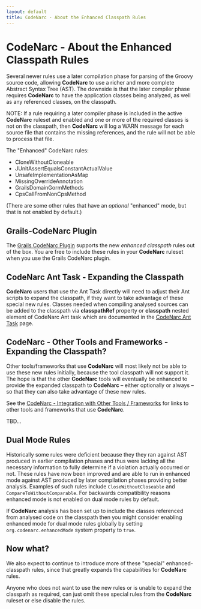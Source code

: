 ```yaml
---
layout: default
title: CodeNarc - About the Enhanced Classpath Rules
---  
```


# CodeNarc - About the Enhanced Classpath Rules

Several newer rules use a later compilation phase for parsing of the Groovy source code,
allowing **CodeNarc** to use a richer and more complete Abstract Syntax Tree (AST). The
downside is that the later compiler phase requires **CodeNarc** to have the application classes
being analyzed, as well as any referenced classes, on the classpath.

NOTE: If a rule requiring a later compiler phase is included in the active **CodeNarc** ruleset and
enabled and one or more of the required classes is not on the classpath, then **CodeNarc** will
log a WARN message for each source file that contains the missing references, and the rule will not
be able to process that file. 

The "Enhanced" CodeNarc rules:
 * CloneWithoutCloneable
 * JUnitAssertEqualsConstantActualValue
 * UnsafeImplementationAsMap
 * MissingOverrideAnnotation
 * GrailsDomainGormMethods
 * CpsCallFromNonCpsMethod

(There are some other rules that have an *optional* "enhanced" mode, but that is not enabled by default.)

## Grails-CodeNarc Plugin

The [Grails CodeNarc Plugin](http://www.grails.org/plugin/codenarc/) supports the new *enhanced classpath*
rules out of the box. You are free to include these rules in your **CodeNarc** ruleset when you use the
Grails CodeNarc plugin.


## CodeNarc Ant Task - Expanding the Classpath

**CodeNarc** users that use the Ant Task directly will need to adjust their Ant scripts to expand
the classpath, if they want to take advantage of these special new rules. Classes needed when compiling analysed
sources can be added to the classpath via **classpathRef** property or **classpath** nested element of CodeNarc Ant
task which are documented in the [CodeNarc Ant Task](./codenarc-ant-task.html) page.


## CodeNarc - Other Tools and Frameworks - Expanding the Classpath?


Other tools/frameworks that use **CodeNarc** will most likely not be able to use these new rules
initially, because the tool classpath will not support it. The hope is that the other **CodeNarc**
tools will eventually be enhanced to provide the expanded classpath to **CodeNarc** – either optionally
or always – so that they can also take advantage of these new rules.

See the [CodeNarc - Integration with Other Tools / Frameworks](./codenarc-other-tools-frameworks.html) for
links to other tools and frameworks that use **CodeNarc**.

TBD...

## Dual Mode Rules

Historically some rules were deficient because they they ran against AST produced in earlier compilation phases and
thus were lacking all the necessary information to fully determine if a violation actually occurred or not. These
rules have now been improved and are able to run in enhanced mode against AST produced by later compilation phases
providing better analysis. Examples of such rules include `CloseWithoutCloseable` and
`CompareToWithoutComparable`. For backwards compatibility reasons enhanced mode is not enabled on dual mode rules
by default.

If **CodeNarc** analysis has been set up to include the classes referenced from analysed code on the classpath then
you might consider enabling enhanced mode for dual mode rules globally by setting `org.codenarc.enhancedMode`
system property to `true`.

## Now what?

We also expect to continue to introduce more of these "special" enhanced-classpath rules, since
that greatly expands the capabilities for **CodeNarc** rules.

Anyone who does not want to use the new rules or is unable to expand the classpath as required,
can just omit these special rules from the **CodeNarc** ruleset or else disable the rules.
